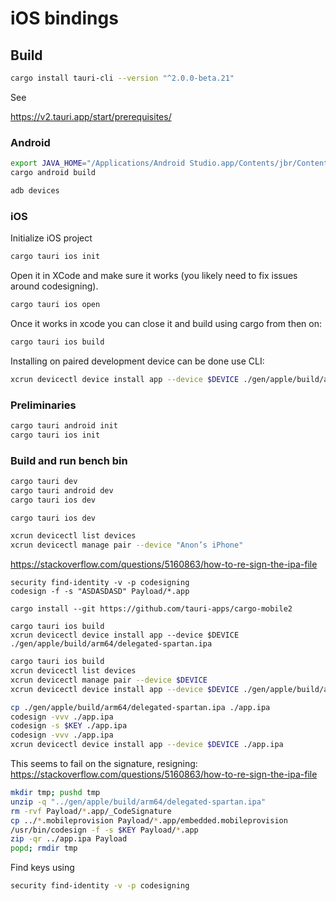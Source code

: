 # iOS bindings


## Build

```sh
cargo install tauri-cli --version "^2.0.0-beta.21"
```

See

https://v2.tauri.app/start/prerequisites/

### Android

```sh
export JAVA_HOME="/Applications/Android Studio.app/Contents/jbr/Contents/Home"
cargo android build
```

```sh
adb devices

```


### iOS

Initialize iOS project

```sh
cargo tauri ios init
```

Open it in XCode and make sure it works (you likely need to fix issues around codesigning).

```sh
cargo tauri ios open
```

Once it works in xcode you can close it and build using cargo from then on:

```sh
cargo tauri ios build
```

Installing on paired development device can be done use CLI:

```sh
xcrun devicectl device install app --device $DEVICE ./gen/apple/build/arm64/delegated-spartan.ipa
```

### Preliminaries

```sh
cargo tauri android init
cargo tauri ios init
```

### Build and run bench bin

```sh
cargo tauri dev
cargo tauri android dev
cargo tauri ios dev
```


```sh
cargo tauri ios dev
```

```sh
xcrun devicectl list devices
xcrun devicectl manage pair --device "Anon’s iPhone"
```

https://stackoverflow.com/questions/5160863/how-to-re-sign-the-ipa-file
```
security find-identity -v -p codesigning
codesign -f -s "ASDASDASD" Payload/*.app
```

```
cargo install --git https://github.com/tauri-apps/cargo-mobile2
```

```
cargo tauri ios build                                                                                              
xcrun devicectl device install app --device $DEVICE ./gen/apple/build/arm64/delegated-spartan.ipa
```


```sh
cargo tauri ios build
xcrun devicectl list devices
xcrun devicectl manage pair --device $DEVICE
xcrun devicectl device install app --device $DEVICE ./gen/apple/build/arm64/delegated-spartan.ipa
```

```sh
cp ./gen/apple/build/arm64/delegated-spartan.ipa ./app.ipa
codesign -vvv ./app.ipa
codesign -s $KEY ./app.ipa
codesign -vvv ./app.ipa
xcrun devicectl device install app --device $DEVICE ./app.ipa
```


This seems to fail on the signature, resigning: <https://stackoverflow.com/questions/5160863/how-to-re-sign-the-ipa-file>

```sh
mkdir tmp; pushd tmp
unzip -q "../gen/apple/build/arm64/delegated-spartan.ipa"
rm -rvf Payload/*.app/_CodeSignature
cp ../*.mobileprovision Payload/*.app/embedded.mobileprovision
/usr/bin/codesign -f -s $KEY Payload/*.app
zip -qr ../app.ipa Payload
popd; rmdir tmp
```

Find keys using

```sh
security find-identity -v -p codesigning
```
